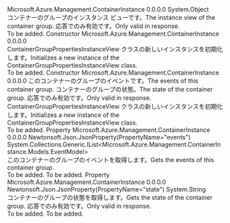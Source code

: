 <Type Name="ContainerGroupPropertiesInstanceView" FullName="Microsoft.Azure.Management.ContainerInstance.Models.ContainerGroupPropertiesInstanceView">
  <TypeSignature Language="C#" Value="public class ContainerGroupPropertiesInstanceView" />
  <TypeSignature Language="ILAsm" Value=".class public auto ansi beforefieldinit ContainerGroupPropertiesInstanceView extends System.Object" />
  <TypeSignature Language="DocId" Value="T:Microsoft.Azure.Management.ContainerInstance.Models.ContainerGroupPropertiesInstanceView" />
  <TypeSignature Language="VB.NET" Value="Public Class ContainerGroupPropertiesInstanceView" />
  <TypeSignature Language="F#" Value="type ContainerGroupPropertiesInstanceView = class" />
  <AssemblyInfo>
    <AssemblyName>Microsoft.Azure.Management.ContainerInstance</AssemblyName>
    <AssemblyVersion>0.0.0.0</AssemblyVersion>
  </AssemblyInfo>
  <Base>
    <BaseTypeName>System.Object</BaseTypeName>
  </Base>
  <Interfaces />
  <Docs>
    <summary>
            <span data-ttu-id="33128-101">コンテナーのグループのインスタンス ビューです。</span><span class="sxs-lookup"><span data-stu-id="33128-101">The instance view of the container group.</span></span> <span data-ttu-id="33128-102">応答でのみ有効です。</span><span class="sxs-lookup"><span data-stu-id="33128-102">Only valid in response.</span></span>
            </summary>
    <remarks>To be added.</remarks>
  </Docs>
  <Members>
    <Member MemberName=".ctor">
      <MemberSignature Language="C#" Value="public ContainerGroupPropertiesInstanceView ();" />
      <MemberSignature Language="ILAsm" Value=".method public hidebysig specialname rtspecialname instance void .ctor() cil managed" />
      <MemberSignature Language="DocId" Value="M:Microsoft.Azure.Management.ContainerInstance.Models.ContainerGroupPropertiesInstanceView.#ctor" />
      <MemberSignature Language="VB.NET" Value="Public Sub New ()" />
      <MemberType>Constructor</MemberType>
      <AssemblyInfo>
        <AssemblyName>Microsoft.Azure.Management.ContainerInstance</AssemblyName>
        <AssemblyVersion>0.0.0.0</AssemblyVersion>
      </AssemblyInfo>
      <Parameters />
      <Docs>
        <summary>
            <span data-ttu-id="33128-103">ContainerGroupPropertiesInstanceView クラスの新しいインスタンスを初期化します。</span><span class="sxs-lookup"><span data-stu-id="33128-103">Initializes a new instance of the ContainerGroupPropertiesInstanceView class.</span></span>
            </summary>
        <remarks>To be added.</remarks>
      </Docs>
    </Member>
    <Member MemberName=".ctor">
      <MemberSignature Language="C#" Value="public ContainerGroupPropertiesInstanceView (System.Collections.Generic.IList&lt;Microsoft.Azure.Management.ContainerInstance.Models.EventModel&gt; events = null, string state = null);" />
      <MemberSignature Language="ILAsm" Value=".method public hidebysig specialname rtspecialname instance void .ctor(class System.Collections.Generic.IList`1&lt;class Microsoft.Azure.Management.ContainerInstance.Models.EventModel&gt; events, string state) cil managed" />
      <MemberSignature Language="DocId" Value="M:Microsoft.Azure.Management.ContainerInstance.Models.ContainerGroupPropertiesInstanceView.#ctor(System.Collections.Generic.IList{Microsoft.Azure.Management.ContainerInstance.Models.EventModel},System.String)" />
      <MemberSignature Language="VB.NET" Value="Public Sub New (Optional events As IList(Of EventModel) = null, Optional state As String = null)" />
      <MemberSignature Language="F#" Value="new Microsoft.Azure.Management.ContainerInstance.Models.ContainerGroupPropertiesInstanceView : System.Collections.Generic.IList&lt;Microsoft.Azure.Management.ContainerInstance.Models.EventModel&gt; * string -&gt; Microsoft.Azure.Management.ContainerInstance.Models.ContainerGroupPropertiesInstanceView" Usage="new Microsoft.Azure.Management.ContainerInstance.Models.ContainerGroupPropertiesInstanceView (events, state)" />
      <MemberType>Constructor</MemberType>
      <AssemblyInfo>
        <AssemblyName>Microsoft.Azure.Management.ContainerInstance</AssemblyName>
        <AssemblyVersion>0.0.0.0</AssemblyVersion>
      </AssemblyInfo>
      <Parameters>
        <Parameter Name="events" Type="System.Collections.Generic.IList&lt;Microsoft.Azure.Management.ContainerInstance.Models.EventModel&gt;" />
        <Parameter Name="state" Type="System.String" />
      </Parameters>
      <Docs>
        <param name="events"><span data-ttu-id="33128-104">このコンテナーのグループのイベントです。</span><span class="sxs-lookup"><span data-stu-id="33128-104">The events of this container group.</span></span></param>
        <param name="state"><span data-ttu-id="33128-105">コンテナーのグループの状態。</span><span class="sxs-lookup"><span data-stu-id="33128-105">The state of the container group.</span></span> <span data-ttu-id="33128-106">応答でのみ有効です。</span><span class="sxs-lookup"><span data-stu-id="33128-106">Only valid in response.</span></span></param>
        <summary>
            <span data-ttu-id="33128-107">ContainerGroupPropertiesInstanceView クラスの新しいインスタンスを初期化します。</span><span class="sxs-lookup"><span data-stu-id="33128-107">Initializes a new instance of the ContainerGroupPropertiesInstanceView class.</span></span>
            </summary>
        <remarks>To be added.</remarks>
      </Docs>
    </Member>
    <Member MemberName="Events">
      <MemberSignature Language="C#" Value="public System.Collections.Generic.IList&lt;Microsoft.Azure.Management.ContainerInstance.Models.EventModel&gt; Events { get; }" />
      <MemberSignature Language="ILAsm" Value=".property instance class System.Collections.Generic.IList`1&lt;class Microsoft.Azure.Management.ContainerInstance.Models.EventModel&gt; Events" />
      <MemberSignature Language="DocId" Value="P:Microsoft.Azure.Management.ContainerInstance.Models.ContainerGroupPropertiesInstanceView.Events" />
      <MemberSignature Language="VB.NET" Value="Public ReadOnly Property Events As IList(Of EventModel)" />
      <MemberSignature Language="F#" Value="member this.Events : System.Collections.Generic.IList&lt;Microsoft.Azure.Management.ContainerInstance.Models.EventModel&gt;" Usage="Microsoft.Azure.Management.ContainerInstance.Models.ContainerGroupPropertiesInstanceView.Events" />
      <MemberType>Property</MemberType>
      <AssemblyInfo>
        <AssemblyName>Microsoft.Azure.Management.ContainerInstance</AssemblyName>
        <AssemblyVersion>0.0.0.0</AssemblyVersion>
      </AssemblyInfo>
      <Attributes>
        <Attribute>
          <AttributeName>Newtonsoft.Json.JsonProperty(PropertyName="events")</AttributeName>
        </Attribute>
      </Attributes>
      <ReturnValue>
        <ReturnType>System.Collections.Generic.IList&lt;Microsoft.Azure.Management.ContainerInstance.Models.EventModel&gt;</ReturnType>
      </ReturnValue>
      <Docs>
        <summary>
            <span data-ttu-id="33128-108">このコンテナーのグループのイベントを取得します。</span><span class="sxs-lookup"><span data-stu-id="33128-108">Gets the events of this container group.</span></span>
            </summary>
        <value>To be added.</value>
        <remarks>To be added.</remarks>
      </Docs>
    </Member>
    <Member MemberName="State">
      <MemberSignature Language="C#" Value="public string State { get; }" />
      <MemberSignature Language="ILAsm" Value=".property instance string State" />
      <MemberSignature Language="DocId" Value="P:Microsoft.Azure.Management.ContainerInstance.Models.ContainerGroupPropertiesInstanceView.State" />
      <MemberSignature Language="VB.NET" Value="Public ReadOnly Property State As String" />
      <MemberSignature Language="F#" Value="member this.State : string" Usage="Microsoft.Azure.Management.ContainerInstance.Models.ContainerGroupPropertiesInstanceView.State" />
      <MemberType>Property</MemberType>
      <AssemblyInfo>
        <AssemblyName>Microsoft.Azure.Management.ContainerInstance</AssemblyName>
        <AssemblyVersion>0.0.0.0</AssemblyVersion>
      </AssemblyInfo>
      <Attributes>
        <Attribute>
          <AttributeName>Newtonsoft.Json.JsonProperty(PropertyName="state")</AttributeName>
        </Attribute>
      </Attributes>
      <ReturnValue>
        <ReturnType>System.String</ReturnType>
      </ReturnValue>
      <Docs>
        <summary>
            <span data-ttu-id="33128-109">コンテナーのグループの状態を取得します。</span><span class="sxs-lookup"><span data-stu-id="33128-109">Gets the state of the container group.</span></span> <span data-ttu-id="33128-110">応答でのみ有効です。</span><span class="sxs-lookup"><span data-stu-id="33128-110">Only valid in response.</span></span>
            </summary>
        <value>To be added.</value>
        <remarks>To be added.</remarks>
      </Docs>
    </Member>
  </Members>
</Type>